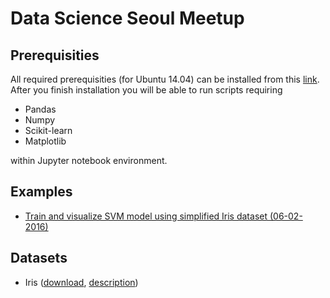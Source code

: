 # Data Science Seoul Meetup

## Prerequisities
All required prerequisities (for Ubuntu 14.04) can be installed from this [link](http://bikulov.org/blog/2015/11/07/install-jupyter-notebook-and-scientific-environment-in-ubuntu-14-dot-04-with-python-3/).
After you finish installation you will be able to run scripts requiring

* Pandas
* Numpy
* Scikit-learn
* Matplotlib

within Jupyter notebook environment.

## Examples
* [Train and visualize SVM model using simplified Iris dataset (06-02-2016)](https://github.com/martinkersner/data-science-seoul-meetup/blob/master/06-02-2016/SVM_iris.ipynb)

## Datasets
* Iris ([download](https://archive.ics.uci.edu/ml/datasets/Iris), [description](https://en.wikipedia.org/wiki/Iris_flower_data_set))
